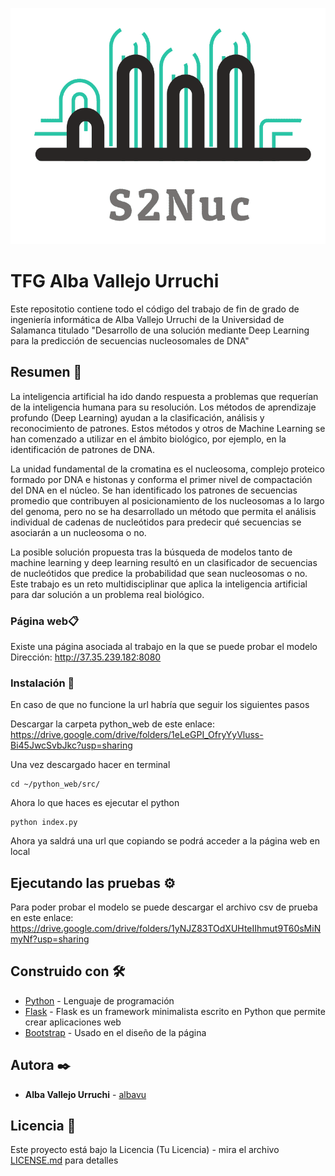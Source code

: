 ![Logo](logo.png)

# TFG Alba Vallejo Urruchi

Este repositotio contiene todo el código del trabajo de fin de grado de ingeniería informática de Alba Vallejo Urruchi de la Universidad de Salamanca titulado "Desarrollo de una solución mediante Deep Learning para la predicción de secuencias nucleosomales de DNA"
## Resumen 🚀

La inteligencia artificial ha ido dando respuesta a problemas que requerían de la inteligencia humana para su resolución. Los métodos de aprendizaje profundo (Deep Learning) ayudan a la clasificación, análisis y reconocimiento de patrones. Estos métodos y otros de Machine Learning se han comenzado a utilizar en el ámbito biológico, por ejemplo, en la identificación de patrones de DNA. 
 
La unidad fundamental de la cromatina es el nucleosoma, complejo proteico formado por DNA e histonas y conforma el primer nivel de compactación del DNA en el núcleo. Se han identificado los patrones de secuencias promedio que contribuyen al posicionamiento de los nucleosomas a lo largo del genoma, pero no se ha desarrollado un método que permita el análisis individual de cadenas de nucleótidos para predecir qué secuencias se asociarán a un nucleosoma o no. 
 
La posible solución propuesta tras la búsqueda de modelos tanto de machine learning y deep learning resultó en un clasificador de secuencias de nucleótidos que predice la probabilidad que sean nucleosomas o no. Este trabajo es un reto multidisciplinar que aplica la inteligencia artificial para dar solución a un problema real biológico.


### Página web📋

Existe una página asociada al trabajo en la que se puede probar el modelo
Dirección: http://37.35.239.182:8080

### Instalación 🔧

En caso de que no funcione la url habría que seguir los siguientes pasos

Descargar la carpeta python_web de este enlace: https://drive.google.com/drive/folders/1eLeGPI_OfryYyVluss-Bi45JwcSvbJkc?usp=sharing

Una vez descargado hacer en terminal


```
cd ~/python_web/src/

```

Ahora lo que haces es ejecutar el python

```
python index.py
```

Ahora ya saldrá una url que copiando se podrá acceder a la página web en local

## Ejecutando las pruebas ⚙️

Para poder probar el modelo se puede descargar el archivo csv de prueba en este enlace:
https://drive.google.com/drive/folders/1yNJZ83TOdXUHteIIhmut9T60sMiNmyNf?usp=sharing

## Construido con 🛠️

* [Python](https://www.python.org) - Lenguaje de programación
* [Flask](https://flask.palletsprojects.com/en/2.0.x/) - Flask es un framework minimalista escrito en Python que permite crear aplicaciones web 
* [Bootstrap](https://getbootstrap.com) - Usado en el diseño de la página

## Autora ✒️

* **Alba Vallejo Urruchi**  - [albavu](https://github.com/albavu)

## Licencia 📄

Este proyecto está bajo la Licencia (Tu Licencia) - mira el archivo [LICENSE.md](LICENSE.md) para detalles

